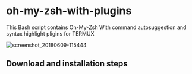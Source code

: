 # oh-my-zsh-with-plugins
This Bash script contains Oh-My-Zsh With command autosuggestion and syntax highlight pligins for TERMUX

![screenshot_20180609-115444](https://user-images.githubusercontent.com/28594846/41188568-065ce48a-6bdd-11e8-992a-04ccb4d41490.jpeg)

## Download and installation steps
